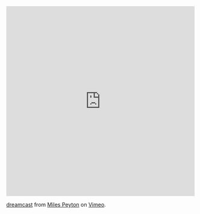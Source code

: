 <iframe src="https://player.vimeo.com/video/158048692" width="500" height="504" frameborder="0" webkitallowfullscreen mozallowfullscreen allowfullscreen></iframe>
<p><a href="https://vimeo.com/158048692">dreamcast</a> from <a href="https://vimeo.com/user9488179">Miles Peyton</a> on <a href="https://vimeo.com">Vimeo</a>.</p>
